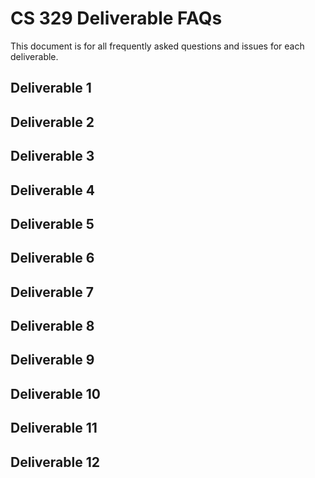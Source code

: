 # CS 329 Deliverable FAQs
This document is for all frequently asked questions and issues for each deliverable.

## Deliverable 1

## Deliverable 2

## Deliverable 3

## Deliverable 4

## Deliverable 5

## Deliverable 6

## Deliverable 7

## Deliverable 8

## Deliverable 9

## Deliverable 10

## Deliverable 11

## Deliverable 12
